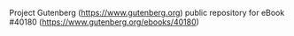 Project Gutenberg (https://www.gutenberg.org) public repository for eBook #40180 (https://www.gutenberg.org/ebooks/40180)

